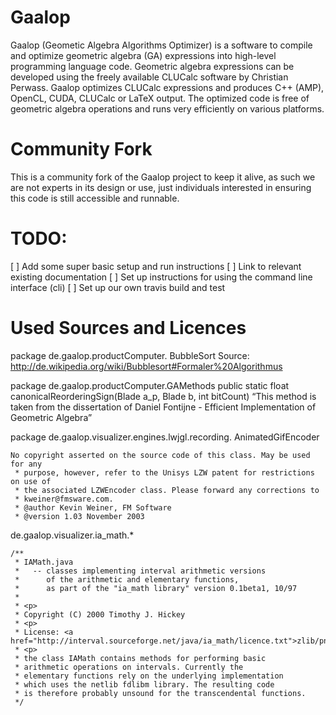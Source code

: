 # Gaalop
Gaalop (Geometic Algebra Algorithms Optimizer) is a software to compile and optimize geometric algebra (GA) expressions into high-level programming language code. Geometric algebra expressions can be developed using the freely available CLUCalc software by Christian Perwass. Gaalop optimizes CLUCalc expressions and produces C++ (AMP), OpenCL, CUDA, CLUCalc or LaTeX output. The optimized code is free of geometric algebra operations and runs very efficiently on various platforms.

# Community Fork
This is a community fork of the Gaalop project to keep it alive, as such we are not experts in its design or use, just individuals interested in ensuring this code is still accessible and runnable.

# TODO:
[ ] Add some super basic setup and run instructions
[ ] Link to relevant existing documentation
[ ] Set up instructions for using the command line interface (cli)
[ ] Set up our own travis build and test




# Used Sources and Licences
package de.gaalop.productComputer. BubbleSort
Source: http://de.wikipedia.org/wiki/Bubblesort#Formaler%20Algorithmus

package de.gaalop.productComputer.GAMethods
public static float canonicalReorderingSign(Blade a_p, Blade b, int bitCount)
    “This method is taken from the dissertation of Daniel Fontijne - Efficient Implementation of Geometric Algebra”

package de.gaalop.visualizer.engines.lwjgl.recording. AnimatedGifEncoder
```
No copyright asserted on the source code of this class. May be used for any
 * purpose, however, refer to the Unisys LZW patent for restrictions on use of
 * the associated LZWEncoder class. Please forward any corrections to
 * kweiner@fmsware.com.
 * @author Kevin Weiner, FM Software
 * @version 1.03 November 2003
```

de.gaalop.visualizer.ia_math.*

```
/**
 * IAMath.java 
 *   -- classes implementing interval arithmetic versions
 *      of the arithmetic and elementary functions,
 *      as part of the "ia_math library" version 0.1beta1, 10/97
 * 
 * <p>
 * Copyright (C) 2000 Timothy J. Hickey
 * <p>
 * License: <a href="http://interval.sourceforge.net/java/ia_math/licence.txt">zlib/png</a>
 * <p>
 * the class IAMath contains methods for performing basic
 * arithmetic operations on intervals. Currently the
 * elementary functions rely on the underlying implementation
 * which uses the netlib fdlibm library. The resulting code
 * is therefore probably unsound for the transcendental functions.
 */

```

